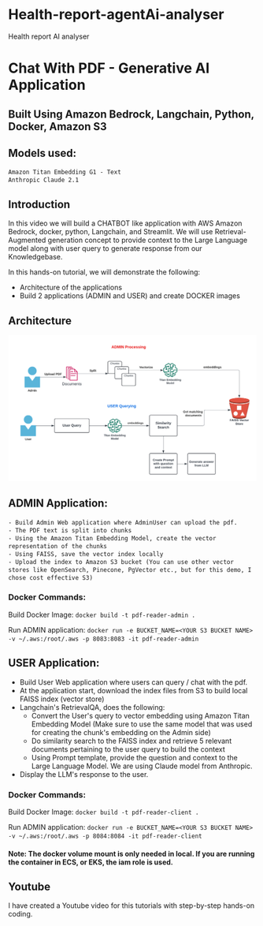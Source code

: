 # Health-report-agentAi-analyser
Health  report AI analyser

# Chat With PDF - Generative AI Application
## Built Using Amazon Bedrock, Langchain, Python, Docker, Amazon S3
## Models used:
    Amazon Titan Embedding G1 - Text
    Anthropic Claude 2.1

## Introduction
In this video we will build a CHATBOT like application with AWS Amazon Bedrock, docker, python, Langchain, and Streamlit. We will use Retrieval-Augmented generation concept to provide context to the Large Language model along with user query to generate response from our Knowledgebase.

In this hands-on tutorial, we will demonstrate the following:
- Architecture of the applications
- Build 2 applications (ADMIN and USER) and create DOCKER images


## Architecture
![image info](./Bedrock-ChatWithPdf.png)

## ADMIN Application:
    - Build Admin Web application where AdminUser can upload the pdf.
    - The PDF text is split into chunks
    - Using the Amazon Titan Embedding Model, create the vector representation of the chunks
    - Using FAISS, save the vector index locally
    - Upload the index to Amazon S3 bucket (You can use other vector stores like OpenSearch, Pinecone, PgVector etc., but for this demo, I chose cost effective S3)

### Docker Commands:

Build Docker Image:
`docker build -t pdf-reader-admin .`

Run ADMIN application:
`docker run -e BUCKET_NAME=<YOUR S3 BUCKET NAME> -v ~/.aws:/root/.aws -p 8083:8083 -it pdf-reader-admin`



## USER Application:
- Build User Web application where users can query / chat with the pdf.
- At the application start, download the index files from S3 to build local FAISS index (vector store)
- Langchain's RetrievalQA, does the following:
    - Convert the User's query to vector embedding using Amazon Titan Embedding Model (Make sure to use the same model that was used for creating the chunk's embedding on the Admin side)
    - Do similarity search to the FAISS index and retrieve 5 relevant documents pertaining to the user query to build the context
    - Using Prompt template, provide the question and context to the Large Language Model. We are using Claude model from Anthropic.
-  Display the LLM's response to the user.

### Docker Commands:

Build Docker Image:
`docker build -t pdf-reader-client .`

Run ADMIN application:
`docker run -e BUCKET_NAME=<YOUR S3 BUCKET NAME> -v ~/.aws:/root/.aws -p 8084:8084 -it pdf-reader-client`


#### Note: The docker volume mount is only needed in local. If you are running the container in ECS, or EKS, the iam role is used.


## Youtube
I have created a Youtube video for this tutorials with step-by-step hands-on coding.
